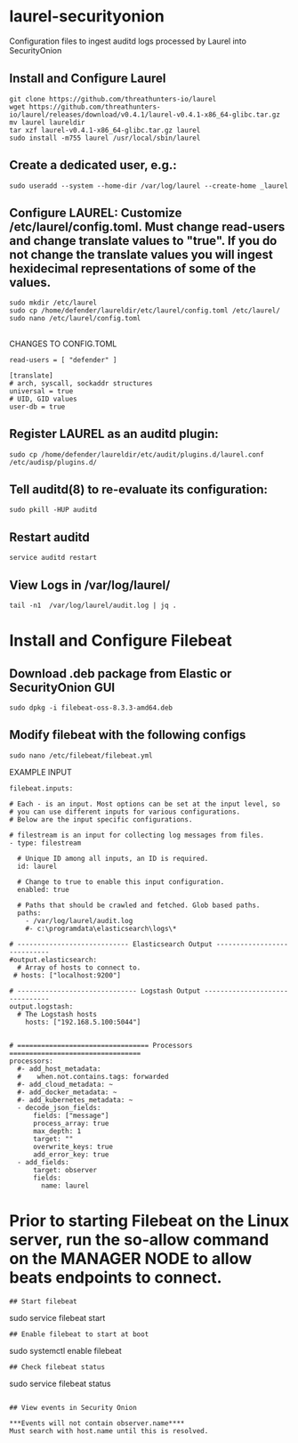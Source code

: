 # laurel-securityonion
Configuration files to ingest auditd logs processed by Laurel into SecurityOnion

## Install and Configure Laurel
```
git clone https://github.com/threathunters-io/laurel
wget https://github.com/threathunters-io/laurel/releases/download/v0.4.1/laurel-v0.4.1-x86_64-glibc.tar.gz
mv laurel laureldir
tar xzf laurel-v0.4.1-x86_64-glibc.tar.gz laurel
sudo install -m755 laurel /usr/local/sbin/laurel
```
## Create a dedicated user, e.g.:
```
sudo useradd --system --home-dir /var/log/laurel --create-home _laurel
```
## Configure LAUREL: Customize /etc/laurel/config.toml.  Must change read-users and change translate values to "true".  If you do not change the translate values you will ingest hexidecimal representations of some of the values.  
```
sudo mkdir /etc/laurel
sudo cp /home/defender/laureldir/etc/laurel/config.toml /etc/laurel/
sudo nano /etc/laurel/config.toml
```
##
CHANGES TO CONFIG.TOML
```
read-users = [ "defender" ]

[translate]
# arch, syscall, sockaddr structures
universal = true
# UID, GID values
user-db = true

```

## Register LAUREL as an auditd plugin:
```
sudo cp /home/defender/laureldir/etc/audit/plugins.d/laurel.conf /etc/audisp/plugins.d/
```
## Tell auditd(8) to re-evaluate its configuration:
```
sudo pkill -HUP auditd
```
## Restart auditd
```
service auditd restart
```

## View Logs in /var/log/laurel/
```
tail -n1  /var/log/laurel/audit.log | jq .
```
# Install and Configure Filebeat
	
## Download .deb package from Elastic or SecurityOnion GUI
```
sudo dpkg -i filebeat-oss-8.3.3-amd64.deb
```
## Modify filebeat with the following configs
```
sudo nano /etc/filebeat/filebeat.yml
```
EXAMPLE INPUT
```
filebeat.inputs:

# Each - is an input. Most options can be set at the input level, so
# you can use different inputs for various configurations.
# Below are the input specific configurations.

# filestream is an input for collecting log messages from files.
- type: filestream

  # Unique ID among all inputs, an ID is required.
  id: laurel

  # Change to true to enable this input configuration.
  enabled: true

  # Paths that should be crawled and fetched. Glob based paths.
  paths:
    - /var/log/laurel/audit.log
    #- c:\programdata\elasticsearch\logs\*

# ---------------------------- Elasticsearch Output ----------------------------
#output.elasticsearch:
  # Array of hosts to connect to.
 # hosts: ["localhost:9200"]

# ------------------------------ Logstash Output -------------------------------
output.logstash:
  # The Logstash hosts
    hosts: ["192.168.5.100:5044"]


# ================================= Processors =================================
processors:
  #- add_host_metadata:
  #    when.not.contains.tags: forwarded
  #- add_cloud_metadata: ~
  #- add_docker_metadata: ~
  #- add_kubernetes_metadata: ~
  - decode_json_fields:
      fields: ["message"]
      process_array: true
      max_depth: 1
      target: ""
      overwrite_keys: true
      add_error_key: true
  - add_fields:
      target: observer
      fields:
        name: laurel
```


# Prior to starting Filebeat on the Linux server, run the so-allow command on the MANAGER NODE to allow beats endpoints to connect.

```
## Start filebeat
```
sudo service filebeat start
```
## Enable filebeat to start at boot
```
sudo systemctl enable filebeat
```
## Check filebeat status
```
sudo service filebeat status
```

## View events in Security Onion

***Events will not contain observer.name****
Must search with host.name until this is resolved.  


